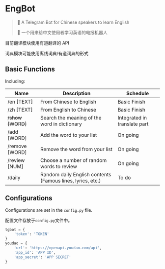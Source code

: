 # EngBot
> 🤖 A Telegram Bot for Chinese speakers to learn English
>
> 🤖 一个用来给中文使用者学习英语的电报机器人

目前翻译模块使用有道翻译的 API

词典模块可能使用离线词典/有道词典的形式

## Basic Functions
Including:

| Name             | Description                                                | Schedule                     |
| ---------------- | ---------------------------------------------------------- | ---------------------------- |
| /en [TEXT]       | From Chinese to English                                    | Basic Finish                 |
| /zh [TEXT]       | From English to Chinese                                    | Basic Finish                 |
| ~~/show [WORD]~~ | Search the meaning of the word in dictionary               | Integrated in translate part |
| /add [WORD]      | Add the word to your list                                  | On going                     |
| /remove [WORD]   | Remove the word from your list                             | On going                     |
| /review [NUM]    | Choose a number of random words to review                  | On going                     |
| /daily           | Random daily English contents (Famous lines, lyrics, etc.) | To do                        |

## Configurations

Configurations are set in the `config.py` file.

配置文件存放于`config.py`文件中。

```python
tgbot = {
    'token': 'TOKEN'
}
youdao = {
    'url': 'https://openapi.youdao.com/api',
    'app_id': 'APP ID',
    'app_secret': 'APP SECRET'
}
```

